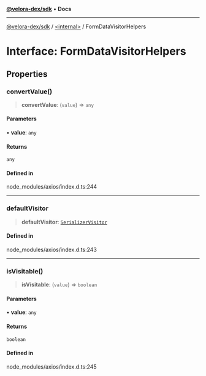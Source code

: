 [**@velora-dex/sdk**](../../README.md) • **Docs**

***

[@velora-dex/sdk](../../globals.md) / [\<internal\>](../README.md) / FormDataVisitorHelpers

# Interface: FormDataVisitorHelpers

## Properties

### convertValue()

> **convertValue**: (`value`) => `any`

#### Parameters

• **value**: `any`

#### Returns

`any`

#### Defined in

node\_modules/axios/index.d.ts:244

***

### defaultVisitor

> **defaultVisitor**: [`SerializerVisitor`](SerializerVisitor.md)

#### Defined in

node\_modules/axios/index.d.ts:243

***

### isVisitable()

> **isVisitable**: (`value`) => `boolean`

#### Parameters

• **value**: `any`

#### Returns

`boolean`

#### Defined in

node\_modules/axios/index.d.ts:245
